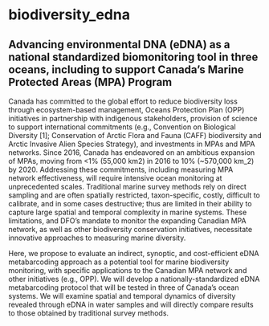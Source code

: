 # biodiversity_edna

## Advancing environmental DNA (eDNA) as a national standardized biomonitoring tool in three oceans, including to support Canada’s Marine Protected Areas (MPA) Program

Canada has committed to the global effort to reduce biodiversity loss through ecosystem-based management, Oceans Protection Plan (OPP) initiatives in partnership with indigenous stakeholders, provision of science to support international commitments (e.g., Convention on Biological Diversity [1]; Conservation of Arctic Flora and Fauna (CAFF) biodiversity and Arctic Invasive Alien Species Strategy), and investments in MPAs and MPA networks. Since 2016, Canada has endeavored on an ambitious expansion of MPAs, moving from <1% (55,000 km2) in 2016 to 10% (~570,000 km_2) by 2020.
Addressing these commitments, including measuring MPA network effectiveness, will require intensive ocean monitoring at unprecedented scales. Traditional marine survey methods rely on direct sampling and are often spatially restricted, taxon-specific, costly, difficult to calibrate, and in some cases destructive; thus are limited in their ability to capture large spatial and temporal complexity in marine systems. These limitations, and DFO’s mandate to monitor the expanding Canadian MPA network, as well as other biodiversity conservation initiatives, necessitate innovative approaches to measuring marine diversity.

Here, we propose to evaluate an indirect, synoptic, and cost-efficient eDNA metabarcoding approach as a potential tool for marine biodiversity monitoring, with specific applications to the Canadian MPA network and other initiatives (e.g., OPP). We will develop a nationally-standardized eDNA metabarcoding protocol that will be tested in three of Canada’s ocean systems. We will examine spatial and temporal dynamics of diversity revealed through eDNA in water samples and will directly compare results to those obtained by traditional survey methods.
